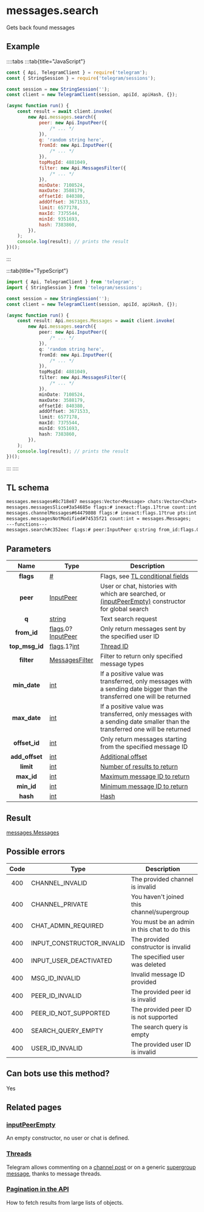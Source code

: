 # messages.search

Gets back found messages

## Example

::::tabs
:::tab{title="JavaScript"}

```js
const { Api, TelegramClient } = require('telegram');
const { StringSession } = require('telegram/sessions');

const session = new StringSession('');
const client = new TelegramClient(session, apiId, apiHash, {});

(async function run() {
    const result = await client.invoke(
        new Api.messages.search({
            peer: new Api.InputPeer({
                /* ... */
            }),
            q: 'random string here',
            fromId: new Api.InputPeer({
                /* ... */
            }),
            topMsgId: 4881049,
            filter: new Api.MessagesFilter({
                /* ... */
            }),
            minDate: 7108524,
            maxDate: 3588179,
            offsetId: 840380,
            addOffset: 3671533,
            limit: 6577178,
            maxId: 7375544,
            minId: 9351693,
            hash: 7383860,
        }),
    );
    console.log(result); // prints the result
})();
```

:::

:::tab{title="TypeScript"}

```ts
import { Api, TelegramClient } from 'telegram';
import { StringSession } from 'telegram/sessions';

const session = new StringSession('');
const client = new TelegramClient(session, apiId, apiHash, {});

(async function run() {
    const result: Api.messages.Messages = await client.invoke(
        new Api.messages.search({
            peer: new Api.InputPeer({
                /* ... */
            }),
            q: 'random string here',
            fromId: new Api.InputPeer({
                /* ... */
            }),
            topMsgId: 4881049,
            filter: new Api.MessagesFilter({
                /* ... */
            }),
            minDate: 7108524,
            maxDate: 3588179,
            offsetId: 840380,
            addOffset: 3671533,
            limit: 6577178,
            maxId: 7375544,
            minId: 9351693,
            hash: 7383860,
        }),
    );
    console.log(result); // prints the result
})();
```

:::
::::

## TL schema

```txt
messages.messages#8c718e87 messages:Vector<Message> chats:Vector<Chat> users:Vector<User> = messages.Messages;
messages.messagesSlice#3a54685e flags:# inexact:flags.1?true count:int next_rate:flags.0?int offset_id_offset:flags.2?int messages:Vector<Message> chats:Vector<Chat> users:Vector<User> = messages.Messages;
messages.channelMessages#64479808 flags:# inexact:flags.1?true pts:int count:int offset_id_offset:flags.2?int messages:Vector<Message> chats:Vector<Chat> users:Vector<User> = messages.Messages;
messages.messagesNotModified#74535f21 count:int = messages.Messages;
---functions---
messages.search#c352eec flags:# peer:InputPeer q:string from_id:flags.0?InputPeer top_msg_id:flags.1?int filter:MessagesFilter min_date:int max_date:int offset_id:int add_offset:int limit:int max_id:int min_id:int hash:int = messages.Messages;
```

## Parameters

|      Name      | Type                                                                                                                                 | Description                                                                                                                                                |
| :------------: | ------------------------------------------------------------------------------------------------------------------------------------ | ---------------------------------------------------------------------------------------------------------------------------------------------------------- |
|   **flags**    | [#](https://core.telegram.org/type/%23)                                                                                              | Flags, see [TL conditional fields](https://core.telegram.org/mtproto/TL-combinators#conditional-fields)                                                    |
|    **peer**    | [InputPeer](https://core.telegram.org/type/InputPeer)                                                                                | User or chat, histories with which are searched, or [(inputPeerEmpty)](https://core.telegram.org/constructor/inputPeerEmpty) constructor for global search |
|     **q**      | [string](https://core.telegram.org/type/string)                                                                                      | Text search request                                                                                                                                        |
|  **from_id**   | [flags](https://core.telegram.org/mtproto/TL-combinators#conditional-fields).0?[InputPeer](https://core.telegram.org/type/InputPeer) | Only return messages sent by the specified user ID                                                                                                         |
| **top_msg_id** | [flags](https://core.telegram.org/mtproto/TL-combinators#conditional-fields).1?[int](https://core.telegram.org/type/int)             | [Thread ID](https://core.telegram.org/api/threads)                                                                                                         |
|   **filter**   | [MessagesFilter](https://core.telegram.org/type/MessagesFilter)                                                                      | Filter to return only specified message types                                                                                                              |
|  **min_date**  | [int](https://core.telegram.org/type/int)                                                                                            | If a positive value was transferred, only messages with a sending date bigger than the transferred one will be returned                                    |
|  **max_date**  | [int](https://core.telegram.org/type/int)                                                                                            | If a positive value was transferred, only messages with a sending date smaller than the transferred one will be returned                                   |
| **offset_id**  | [int](https://core.telegram.org/type/int)                                                                                            | Only return messages starting from the specified message ID                                                                                                |
| **add_offset** | [int](https://core.telegram.org/type/int)                                                                                            | [Additional offset](https://core.telegram.org/api/offsets)                                                                                                 |
|   **limit**    | [int](https://core.telegram.org/type/int)                                                                                            | [Number of results to return](https://core.telegram.org/api/offsets)                                                                                       |
|   **max_id**   | [int](https://core.telegram.org/type/int)                                                                                            | [Maximum message ID to return](https://core.telegram.org/api/offsets)                                                                                      |
|   **min_id**   | [int](https://core.telegram.org/type/int)                                                                                            | [Minimum message ID to return](https://core.telegram.org/api/offsets)                                                                                      |
|    **hash**    | [int](https://core.telegram.org/type/int)                                                                                            | [Hash](https://core.telegram.org/api/offsets)                                                                                                              |

## Result

[messages.Messages](https://core.telegram.org/type/messages.Messages)

## Possible errors

| Code | Type                      | Description                                  |
| :--: | ------------------------- | -------------------------------------------- |
| 400  | CHANNEL_INVALID           | The provided channel is invalid              |
| 400  | CHANNEL_PRIVATE           | You haven't joined this channel/supergroup   |
| 400  | CHAT_ADMIN_REQUIRED       | You must be an admin in this chat to do this |
| 400  | INPUT_CONSTRUCTOR_INVALID | The provided constructor is invalid          |
| 400  | INPUT_USER_DEACTIVATED    | The specified user was deleted               |
| 400  | MSG_ID_INVALID            | Invalid message ID provided                  |
| 400  | PEER_ID_INVALID           | The provided peer id is invalid              |
| 400  | PEER_ID_NOT_SUPPORTED     | The provided peer ID is not supported        |
| 400  | SEARCH_QUERY_EMPTY        | The search query is empty                    |
| 400  | USER_ID_INVALID           | The provided user ID is invalid              |

## Can bots use this method?

Yes

## Related pages

### [inputPeerEmpty](https://core.telegram.org/constructor/inputPeerEmpty)

An empty constructor, no user or chat is defined.

### [Threads](https://core.telegram.org/api/threads)

Telegram allows commenting on a [channel post](https://core.telegram.org/api/channel) or on a generic [supergroup message](https://core.telegram.org/api/channel), thanks to message threads.

### [Pagination in the API](https://core.telegram.org/api/offsets)

How to fetch results from large lists of objects.
